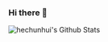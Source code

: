 ### Hi there 👋
![hechunhui's Github Stats](https://github-readme-stats.vercel.app/api?username=hechunhuis&show_icons=true&theme=tokyonight)
<!--
**hechunhuis/hechunhuis** is a ✨ _special_ ✨ repository because its `README.md` (this file) appears on your GitHub profile.

Here are some ideas to get you started:

- 🔭 I’m currently working on ...
- 🌱 I’m currently learning ...
- 👯 I’m looking to collaborate on ...
- 🤔 I’m looking for help with ...
- 💬 Ask me about ...
- 📫 How to reach me: ...
- 😄 Pronouns: ...
- ⚡ Fun fact: ...
-->
